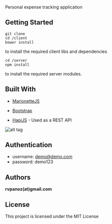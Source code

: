 Personal expense tracking application


## Getting Started

```
git clone 
cd /client
bower install
```
to install the required client libs and dependencies
```
cd /server
npm install
```
to install the required server modules.


## Built With

* [MarionetteJS](http://marionettejs.com/)

* [Bootstrap](https://getbootstrap.com/)

* [HapiJS](http://hapijs.com/) - Used as a REST API

![alt tag](http://104.236.58.95/montra/montra.png)

## Authentication

* username: demo@demo.com
* password: demo123

## Authors

**rvpanoz(at)gmail.com**

## License

This project is licensed under the MIT License

